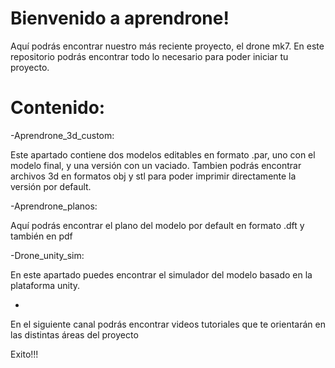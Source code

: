 # Bienvenido a aprendrone! 


Aquí podrás encontrar nuestro más reciente proyecto, el drone mk7. En este repositorio podrás encontrar todo lo necesario para poder iniciar tu proyecto. 


# Contenido:

-Aprendrone_3d_custom:

Este apartado contiene dos modelos editables en formato .par, uno con el modelo final, y una versión con un vaciado. Tambien podrás encontrar archivos 3d en formatos obj y stl para poder imprimir directamente la versión por default.


-Aprendrone_planos:

Aquí podrás encontrar el plano del modelo por default en formato .dft y también en pdf


-Drone_unity_sim:

En este apartado puedes encontrar el simulador del modelo basado en la plataforma unity.


-


En el siguiente canal podrás encontrar videos tutoriales que te orientarán en las distintas áreas del proyecto


Exito!!!


